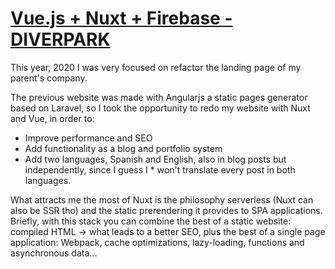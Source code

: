 # [Vue.js + Nuxt + Firebase - DIVERPARK ](https://diverpark.net/)

This year, 2020 I was very focused on refactor the landing page of my parent's company. 

The previous website was made with Angularjs a static pages generator based on Laravel, so I took the opportunity to redo my website with Nuxt and Vue, in order to:


* Improve performance and SEO
* Add functionality as a blog and portfolio system
* Add two languages, Spanish and English, also in blog posts but independently, since I guess I * won't translate every post in both languages.

What attracts me the most of Nuxt is the philosophy serverless (Nuxt can also be SSR tho) and the static prerendering it provides to SPA applications. Briefly, with this stack you can combine the best of a static website: compiled HTML -> what leads to a better SEO, plus the best of a single page application: Webpack, cache optimizations, lazy-loading, functions and asynchronous data...